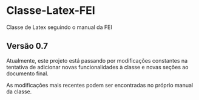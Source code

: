 Classe-Latex-FEI
================

Classe de Latex seguindo o manual da FEI

Versão 0.7
----------

Atualmente, este projeto está passando por modificações
constantes na tentativa de adicionar novas funcionalidades
à classe e novas seções ao documento final.

As modificações mais recentes podem ser encontradas no próprio
manual da classe.
